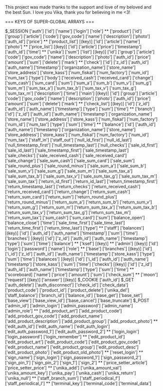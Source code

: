 This project was made thanks to the support and love of my beloved and the best Sun. I love you Vika, thank you for believing in me <3!

=== KEYS OF SUPER-GLOBAL ARRAYS ===

$_SESSION
	['auth']
		['id']
		['name']
		['login']
		['role']
**
	['product']
		['id']
		['group']
		['article']
		['code']
		['gov_code']
		['name']
		['description']
		['photo']
		['auth_id']
		['price']
**
	['product_list']
		[(key)]
			['id']
			['article']
			['name']
			['photo']
**
	['price_list']
		[(key)]
			['id']
			['article']
			['price']
			['timestamp']
			['auth_id']
			['time']
**
	['unika']
		['sum']
		['list']
			[(key)]
				['id']
				['group']
				['article']
				['code']
				['gov_code']
				['name']
				['description']
				['photo']
				['auth_id']
				['price']
				['amount']
				['sum']
				['delete']
				['mark']
**
	['check']
		['id']
		['z_id']
		['auth_id']
		['auth_name']
		['timestamp']
		['organization_name']
		['store_name']
		['store_address']
		['store_kass']
		['num_fiskal']
		['num_factory']
		['num_id']
		['num_tax']
		['type']
		['body']
		['received_cash']
		['received_card']
		['change']
		['sum_cash']
		['sum_card']
		['sum']
		['sum_a']
		['sum_b']
		['sum_v']
		['sum_g']
		['sum_m']
		['sum_tax_a']
		['sum_tax_b']
		['sum_tax_v']
		['sum_tax_g']
		['sum_tax_m']
		['description']
		['time']
		['main']
		  [(key)]
			['id']
			['group']
			['article']
			['code']
			['gov_code']
			['name']
			['description']
			['photo']
			['auth_id']
			['price']
			['amount']
			['sum']
			['delete']
			['mark']
**
	['check_list']
		[(key)]
			['id']
			['z_id']
			['auth_id']
			['auth_name']
			['timestamp']
			['type']
			['sum']
			['time']
**
	['branch']
		['id']
		['z_id']
		['auth_id']
		['auth_name']
		['timestamp']
		['organization_name']
		['store_name']
		['store_address']
		['store_kass']
		['num_fiskal']
		['num_factory']
		['num_id']
		['num_tax']
		['type']
		['sum']
		['time']
**
	['balance']
		['id']
		['auth_id']
		['auth_name']
		['timestamp']
		['organization_name']
		['store_name']
		['store_address']
		['store_kass']
		['num_fiskal']
		['num_factory']
		['num_id']
		['num_tax']
		['staff_in']
		['staff_out']
		['null_id_first']
		['null_id_last']
		['null_timestamp_first']
		['null_timestamp_last']
		['null_checks']
		['sale_id_first']
		['sale_id_last']
		['sale_timestamp_first']
		['sale_timestamp_last']
		['sale_checks']
		['sale_received_cash']
		['sale_received_card']
		['sale_change']
		['sale_sum_cash']
		['sale_sum_card']
		['sale_sum']
		['sale_round_plus']
		['sale_round_minus']
		['sale_sum_a']
		['sale_sum_b']
		['sale_sum_v']
		['sale_sum_g']
		['sale_sum_m']
		['sale_sum_tax_a']
		['sale_sum_tax_b']
		['sale_sum_tax_v']
		['sale_sum_tax_g']
		['sale_sum_tax_m']
		['sale_sum_tax']
		['return_id_first']
		['return_id_last']
		['return_timestamp_first']
		['return_timestamp_last']
		['return_checks']
		['return_received_cash']
		['return_received_card']
		['return_change']
		['return_sum_cash']
		['return_sum_card']
		['return_sum']
		['return_round_plus']
		['return_round_minus']
		['return_sum_a']
		['return_sum_b']
		['return_sum_v']
		['return_sum_g']
		['return_sum_m']
		['return_sum_tax_a']
		['return_sum_tax_b']
		['return_sum_tax_v']
		['return_sum_tax_g']
		['return_sum_tax_m']
		['return_sum_tax']
		['sum_cash']
		['sum_card']
		['sum']
		['balance_open']
		['balance_close']
		['time']
		['sale_time_first']
		['sale_time_last']
		['return_time_first']
		['return_time_last']
		['type']
**
	['staff']
		['balances']
			[(key)]
				['id']
				['auth_id']
				['auth_name']
				['timestamp']
				['sum']
				['time']
		['branches']
			[(key)]
				['id']
				['z_id']
				['auth_id']
				['auth_name']
				['timestamp']
				['type']
				['sum']
				['time']
		['balance']
**
	['ksef']
		[(key)]
**
	['admin']
		[(key)]
			['id']
			['login']
			['password']
			['name']
			['role']
**
	['base']
		['branches']
			[(key)]
				['id']
				['i_id']
				['z_id']
				['auth_id']
				['auth_name']
				['timestamp']
				['store_kass']
				['type']
				['sum']
				['time']
		['balances']
			[(key)]
				['id']
				['i_id']
				['auth_id']
				['auth_name']
				['timestamp']
				['store_kass']
				['sum']
				['time']
		['checks']
			[(key)]
				['id']
				['z_id']
				['auth_id']
				['auth_name']
				['timestamp']
				['type']
				['sum']
				['time']
**
	['scoreboard]
		['name']
		['price']
		['amount']
		['sum']
		['check_sum']
**
	['moon']
		['request']
			[(key)]
		['answer']
			[(key)]
$_COOKIE
	['auth_id']
$_GET
	['auth_delete']
	['auth_disconnect']
	['check_id']
	['check_data']
	['product_code']
	['product_id']
	['product_delete']
	['unika_del']
	['staff_balance']
	['branch_id']
	['balance_id']
	['base_get']
	['base_set']
	['base_view']
	['base_view_id']
	['base_cancel']
	['base_truncate']
$_POST
	['admin_id']
	['admin_login']
	['admin_password']
	['admin_name']
	['admin_role']
**
	['add_product_art']
	['add_product_code']
	['add_product_gov_code']
	['add_product_name']
	['add_product_description']
	['add_product_group']
	['add_product_photo']
**
	['edit_auth_id']
	['edit_auth_name']
	['edit_auth_login']
	['edit_auth_password_1']
	['edit_auth_password_2']
**
	['login_login']
	['login_password']
	['login_remember']
**
	['edit_product_id']
	['edit_product_art']
	['edit_product_code']
	['edit_product_gov_code']
	['edit_product_name']
	['edit_product_group']
	['edit_product_desc']
	['edit_product_photo']
	['edit_product_old_photo']
**
	['reset_login']
**
	['sign_name']
	['sign_login']
	['sign_password_1']
	['sign_password_2']
	['sign_pin_1']
	['sign_pin_2']
	['sign_1']
	['sign_2']
**
	['price_setter_article']
	['price_setter_price']
**
	['unika_add']
	['unika_amount_val']
	['unika_amount_key']
	['unika_pay']
	['unika_cash']
	['unika_return']
	['unika_null']
**
	['staff_branch_sum']
	['staff_periodical_f']
	['staff_periodical_l']
**
	['terminal_key']
	['terminal_code']
	['terminal_data']